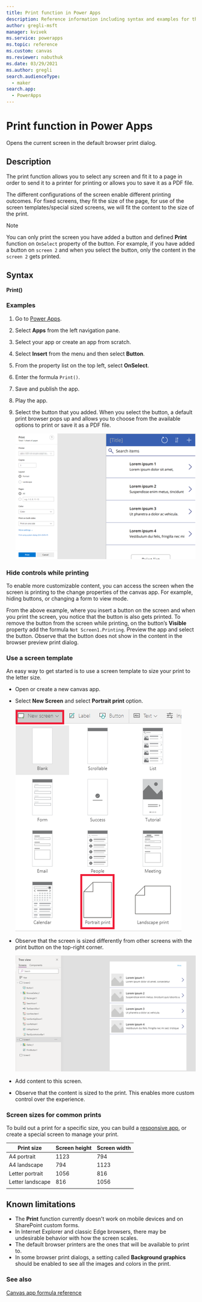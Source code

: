 ```yaml
---
title: Print function in Power Apps
description: Reference information including syntax and examples for the Print function in Power Apps.
author: gregli-msft
manager: kvivek
ms.service: powerapps
ms.topic: reference
ms.custom: canvas
ms.reviewer: nabuthuk
ms.date: 03/29/2021
ms.author: gregli
search.audienceType: 
  - maker
search.app: 
  - PowerApps
---
```


# Print function in Power Apps 

Opens the current screen in the default browser print dialog.

## Description 

The print function allows you to select any screen and fit it to a page in order to send it to a printer for printing or allows you to save it as a PDF file.  

The different configurations of the screen enable different printing outcomes. For fixed screens, they fit the size of the page, for use of the screen templates/special sized screens, we will fit the content to the size of the print.  

> [!NOTE]
> You can only print the screen you have added a button and defined **Print** function on `OnSelect` property of the button. For example, if you have added a button on `screen 2` and when you select the button, only the content in the `screen 2` gets printed. 

## Syntax

**Print()**

### Examples

1. Go to [Power Apps](https://make.powerapps.com).
1. Select **Apps** from the left navigation pane.
1. Select your app or create an app from scratch. 
1. Select **Insert** from the menu and then select **Button**.
1. From the property list on the top left, select **OnSelect**.
1. Enter the formula `Print()`. 
1. Save and publish the app.
1. Play the app. 
1. Select the button that you added. When you select the button, a default print browser pops up and allows you to choose from the available options to print or save it as a PDF file.

   ![Default print browser to print or save.](media/function-print/functions-print-screen.png "Default print browser to print or save")

### Hide controls while printing 

To enable more customizable content, you can access the screen when the screen is printing to the change properties of the canvas app. For example, hiding buttons, or changing a form to view mode.  

From the above example, where you insert a button on the screen and when you print the screen, you notice that the button is also gets printed. To remove the button from the screen while printing, on the button’s **Visible** property add the formula `Not Screen1.Printing`. Preview the app and select the button. Observe that the button does not show in the content in the browser preview print dialog.  

### Use a screen template 

An easy way to get started is to use a screen template to size your print to the letter size.  

- Open or create a new canvas app.
- Select **New Screen** and select **Portrait print** option.

  ![New portrait print screen.](media/function-print/new-screen-portrait-print.png "New portrait print screen")

- Observe that the screen is sized differently from other screens with the print button on the top-right corner.  

   ![Screen size portrait print.](media/function-print/screen-size-portrait-print.png "Screen size portrait print")

- Add content to this screen.
- Observe that the content is sized to the print. This enables more custom control over the experience.  

### Screen sizes for common prints 

To build out a print for a specific size, you can build a [responsive app](../build-responsive-apps.md), or create a special screen to manage your print.

|Print size|Screen height|Screen width|
|----------|----------------|---------|
|A4 portrait|1123|794|
|A4 landscape|794|1123|
|Letter portrait|1056|816|
|Letter landscape|816|1056|
||||

## Known limitations

- The **Print** function currently doesn't work on mobile devices and on SharePoint custom forms.  
- In Internet Explorer and classic Edge browsers, there may be undesirable behavior with how the screen scales.  
- The default browser printers are the ones that will be available to print to.  
- In some browser print dialogs, a setting called **Background graphics** should be enabled to see all the images and colors in the print.  

### See also

[Canvas app formula reference](../formula-reference.md)
